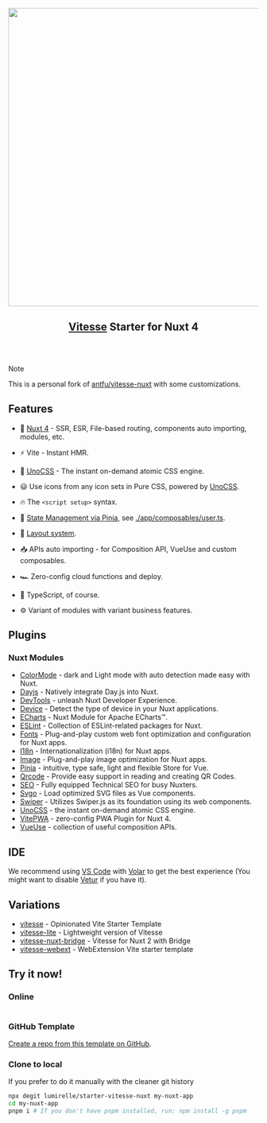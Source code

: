 <p align="center">
<img src="https://user-images.githubusercontent.com/11247099/140462375-7b7ac4db-35b7-453c-8a05-13d8d20282c4.png" width="600"/>
</p>

<h2 align="center">
<a href="https://github.com/antfu/vitesse">Vitesse</a> Starter for Nuxt 4
</h2><br>

<p align="center">
<a href="https://stackblitz.com/github/lumirelle/starter-vitesse-nuxt"><img src="https://developer.stackblitz.com/img/open_in_stackblitz.svg" alt=""></a>
</p>

> [!Note]
>
> This is a personal fork of [antfu/vitesse-nuxt](https://github.com/antfu/vitesse-nuxt) with some customizations.

## Features

- 💚 [Nuxt 4](https://nuxt.com/) - SSR, ESR, File-based routing, components auto importing, modules, etc.

- ⚡️ Vite - Instant HMR.

- 🎨 [UnoCSS](https://github.com/unocss/unocss) - The instant on-demand atomic CSS engine.

- 😃 Use icons from any icon sets in Pure CSS, powered by [UnoCSS](https://github.com/unocss/unocss).

- 🔥 The `<script setup>` syntax.

- 🍍 [State Management via Pinia](https://github.com/vuejs/pinia), see [./app/composables/user.ts](./app/composables/user.ts).

- 📑 [Layout system](./app/layouts).

- 📥 APIs auto importing - for Composition API, VueUse and custom composables.

- 🏎 Zero-config cloud functions and deploy.

- 🦾 TypeScript, of course.

- ⚙️ Variant of modules with variant business features.

## Plugins

### Nuxt Modules

- [ColorMode](https://github.com/nuxt-modules/color-mode) - dark and Light mode with auto detection made easy with Nuxt.
- [Dayjs](https://github.com/fumeapp/dayjs) - Natively integrate Day.js into Nuxt.
- [DevTools](https://github.com/nuxt/devtools) - unleash Nuxt Developer Experience.
- [Device](https://github.com/nuxt-modules/device) - Detect the type of device in your Nuxt applications.
- [ECharts](https://github.com/kingyue737/nuxt-echarts) - Nuxt Module for Apache ECharts™.
- [ESLint](https://github.com/nuxt/eslint) - Collection of ESLint-related packages for Nuxt.
- [Fonts](https://github.com/nuxt/fonts) - Plug-and-play custom web font optimization and configuration for Nuxt apps.
- [I18n](https://github.com/nuxt-modules/i18n) - Internationalization (i18n) for Nuxt apps.
- [Image](https://github.com/nuxt/image) - Plug-and-play image optimization for Nuxt apps.
- [Pinia](https://github.com/vuejs/pinia) - intuitive, type safe, light and flexible Store for Vue.
- [Qrcode](https://github.com/sandros94/nuxt-qrcode) - Provide easy support in reading and creating QR Codes.
- [SEO](https://github.com/harlan-zw/nuxt-seo) - Fully equipped Technical SEO for busy Nuxters.
- [Svgo](https://github.com/cpsoinos/nuxt-svgo) - Load optimized SVG files as Vue components.
- [Swiper](https://github.com/cpreston321/nuxt-swiper) - Utilizes Swiper.js as its foundation using its web components.
- [UnoCSS](https://github.com/unocss/unocss) - the instant on-demand atomic CSS engine.
- [VitePWA](https://github.com/vite-pwa/nuxt) - zero-config PWA Plugin for Nuxt 4.
- [VueUse](https://github.com/vueuse/vueuse) - collection of useful composition APIs.

## IDE

We recommend using [VS Code](https://code.visualstudio.com/) with [Volar](https://github.com/johnsoncodehk/volar) to get the best experience (You might want to disable [Vetur](https://vuejs.github.io/vetur/) if you have it).

## Variations

- [vitesse](https://github.com/antfu/vitesse) - Opinionated Vite Starter Template
- [vitesse-lite](https://github.com/antfu/vitesse-lite) - Lightweight version of Vitesse
- [vitesse-nuxt-bridge](https://github.com/antfu/vitesse-nuxt-bridge) - Vitesse for Nuxt 2 with Bridge
- [vitesse-webext](https://github.com/antfu/vitesse-webext) - WebExtension Vite starter template

## Try it now!

### Online

<a href="https://stackblitz.com/github/lumirelle/starter-vitesse-nuxt"><img src="https://developer.stackblitz.com/img/open_in_stackblitz.svg" alt=""></a>

### GitHub Template

[Create a repo from this template on GitHub](https://github.com/lumirelle/starter-vitesse-nuxt/generate).

### Clone to local

If you prefer to do it manually with the cleaner git history

```bash
npx degit lumirelle/starter-vitesse-nuxt my-nuxt-app
cd my-nuxt-app
pnpm i # If you don't have pnpm installed, run: npm install -g pnpm
```
